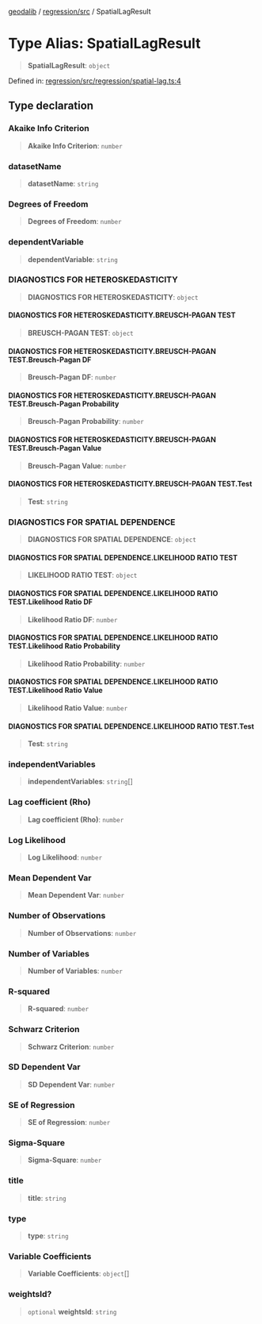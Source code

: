 [geodalib](../../../modules.md) / [regression/src](../index.md) / SpatialLagResult

# Type Alias: SpatialLagResult

> **SpatialLagResult**: `object`

Defined in: [regression/src/regression/spatial-lag.ts:4](https://github.com/GeoDaCenter/geoda-lib/blob/fd732718ef3d9fb5e87d0aa5ef9ee659a7cf3f31/js/packages/regression/src/regression/spatial-lag.ts#L4)

## Type declaration

### Akaike Info Criterion

> **Akaike Info Criterion**: `number`

### datasetName

> **datasetName**: `string`

### Degrees of Freedom

> **Degrees of Freedom**: `number`

### dependentVariable

> **dependentVariable**: `string`

### DIAGNOSTICS FOR HETEROSKEDASTICITY

> **DIAGNOSTICS FOR HETEROSKEDASTICITY**: `object`

#### DIAGNOSTICS FOR HETEROSKEDASTICITY.BREUSCH-PAGAN TEST

> **BREUSCH-PAGAN TEST**: `object`

#### DIAGNOSTICS FOR HETEROSKEDASTICITY.BREUSCH-PAGAN TEST.Breusch-Pagan DF

> **Breusch-Pagan DF**: `number`

#### DIAGNOSTICS FOR HETEROSKEDASTICITY.BREUSCH-PAGAN TEST.Breusch-Pagan Probability

> **Breusch-Pagan Probability**: `number`

#### DIAGNOSTICS FOR HETEROSKEDASTICITY.BREUSCH-PAGAN TEST.Breusch-Pagan Value

> **Breusch-Pagan Value**: `number`

#### DIAGNOSTICS FOR HETEROSKEDASTICITY.BREUSCH-PAGAN TEST.Test

> **Test**: `string`

### DIAGNOSTICS FOR SPATIAL DEPENDENCE

> **DIAGNOSTICS FOR SPATIAL DEPENDENCE**: `object`

#### DIAGNOSTICS FOR SPATIAL DEPENDENCE.LIKELIHOOD RATIO TEST

> **LIKELIHOOD RATIO TEST**: `object`

#### DIAGNOSTICS FOR SPATIAL DEPENDENCE.LIKELIHOOD RATIO TEST.Likelihood Ratio DF

> **Likelihood Ratio DF**: `number`

#### DIAGNOSTICS FOR SPATIAL DEPENDENCE.LIKELIHOOD RATIO TEST.Likelihood Ratio Probability

> **Likelihood Ratio Probability**: `number`

#### DIAGNOSTICS FOR SPATIAL DEPENDENCE.LIKELIHOOD RATIO TEST.Likelihood Ratio Value

> **Likelihood Ratio Value**: `number`

#### DIAGNOSTICS FOR SPATIAL DEPENDENCE.LIKELIHOOD RATIO TEST.Test

> **Test**: `string`

### independentVariables

> **independentVariables**: `string`[]

### Lag coefficient (Rho)

> **Lag coefficient (Rho)**: `number`

### Log Likelihood

> **Log Likelihood**: `number`

### Mean Dependent Var

> **Mean Dependent Var**: `number`

### Number of Observations

> **Number of Observations**: `number`

### Number of Variables

> **Number of Variables**: `number`

### R-squared

> **R-squared**: `number`

### Schwarz Criterion

> **Schwarz Criterion**: `number`

### SD Dependent Var

> **SD Dependent Var**: `number`

### SE of Regression

> **SE of Regression**: `number`

### Sigma-Square

> **Sigma-Square**: `number`

### title

> **title**: `string`

### type

> **type**: `string`

### Variable Coefficients

> **Variable Coefficients**: `object`[]

### weightsId?

> `optional` **weightsId**: `string`
